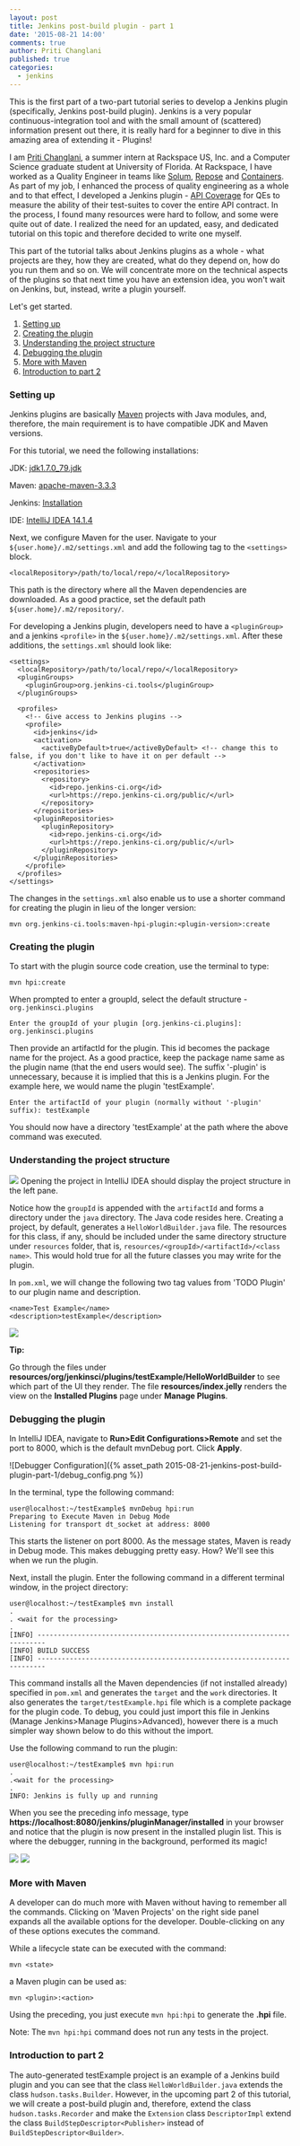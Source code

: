 ```yaml
---
layout: post
title: Jenkins post-build plugin - part 1
date: '2015-08-21 14:00'
comments: true
author: Priti Changlani
published: true
categories:
  - jenkins
---
```


This is the first part of a two-part tutorial series to develop a Jenkins plugin
(specifically, Jenkins post-build plugin). Jenkins is a very popular continuous-integration tool and with the small amount of (scattered) information present
 out there, it is really hard for a beginner to dive in this amazing area of extending
 it - Plugins!

<!-- more -->

I am [Priti Changlani](https://www.linkedin.com/in/pritichanglani), a summer intern at
Rackspace US, Inc. and a Computer Science graduate student at
University of Florida. At Rackspace, I have worked as a Quality Engineer in teams like
[Solum](https://github.com/stackforge/solum), [Repose](https://github.com/rackerlabs/repose)
and [Containers](https://wiki.openstack.org/wiki/ContainersTeam). As part of my job, I enhanced the process of quality engineering
as a whole and to that effect, I developed a Jenkins plugin -
[API Coverage](https://github.com/rackerlabs/api-coverage) for QEs to
measure the ability of their test-suites to cover the entire API contract. In the
process, I found many resources were hard to follow, and some were quite out of
date. I realized the need for an updated, easy, and dedicated tutorial on this
topic and therefore decided to write one myself.

This part of the tutorial talks about Jenkins plugins as a whole - what projects are
they, how they are created, what do they depend on, how do you run them and so on.
We will concentrate more on the technical aspects of the plugins so that next time
you have an extension idea, you won't wait on Jenkins, but, instead, write a plugin yourself.

Let's get started.

1. [Setting up](#setting-up)
1. [Creating the plugin](#creating-the-plugin)
1. [Understanding the project structure](#understanding-the-project-structure)
1. [Debugging the plugin](#debugging)
1. [More with Maven](#more-with-maven)
1. [Introduction to part 2](#intro-to-part-2)

### <a name="setting-up"></a>Setting up

Jenkins plugins are basically [Maven](https://maven.apache.org/) projects
with Java modules, and, therefore, the main requirement is to
have compatible JDK and Maven versions.

For this tutorial, we need the following installations:

JDK: [jdk1.7.0_79.jdk](https://www.oracle.com/technetwork/java/javase/downloads/jre7-downloads-1880261.html)

Maven: [apache-maven-3.3.3](https://maven.apache.org/download.cgi)

Jenkins: [Installation](https://wiki.jenkins-ci.org/display/JENKINS/Installing+Jenkins)

IDE: [IntelliJ IDEA 14.1.4](https://www.jetbrains.com/idea/download/)

Next, we configure Maven for the user. Navigate to your
`${user.home}/.m2/settings.xml` and add the following <localRepository> tag to
 the `<settings>` block.

    <localRepository>/path/to/local/repo/</localRepository>

 This path is the directory where all the Maven dependencies are
 downloaded. As a good practice, set the default path `${user.home}/.m2/repository/`.

For developing a Jenkins plugin, developers need to have a `<pluginGroup>` and a
jenkins `<profile>` in the `${user.home}/.m2/settings.xml`. After these
additions, the `settings.xml` should look like:

    <settings>
      <localRepository>/path/to/local/repo/</localRepository>
      <pluginGroups>
        <pluginGroup>org.jenkins-ci.tools</pluginGroup>
      </pluginGroups>

      <profiles>
        <!-- Give access to Jenkins plugins -->
        <profile>
          <id>jenkins</id>
          <activation>
            <activeByDefault>true</activeByDefault> <!-- change this to false, if you don't like to have it on per default -->
          </activation>
          <repositories>
            <repository>
              <id>repo.jenkins-ci.org</id>
              <url>https://repo.jenkins-ci.org/public/</url>
            </repository>
          </repositories>
          <pluginRepositories>
            <pluginRepository>
              <id>repo.jenkins-ci.org</id>
              <url>https://repo.jenkins-ci.org/public/</url>
            </pluginRepository>
          </pluginRepositories>
        </profile>
      </profiles>
    </settings>

The changes in the `settings.xml` also enable us to use a shorter command for creating the plugin in lieu of the longer version:

    mvn org.jenkins-ci.tools:maven-hpi-plugin:<plugin-version>:create

### <a name="creating-the-plugin"></a>Creating the plugin

To start with the plugin source code creation, use the terminal to type:

    mvn hpi:create

When prompted to enter a groupId, select the default structure - `org.jenkinsci.plugins`

    Enter the groupId of your plugin [org.jenkins-ci.plugins]: org.jenkinsci.plugins

Then provide an artifactId for the plugin. This id becomes the
package name for the project. As a good practice, keep the package
name same as the plugin name (that the end users would see). The suffix
'-plugin' is unnecessary, because it is implied that this is a Jenkins plugin.
For the example here, we would name the plugin 'testExample'.

    Enter the artifactId of your plugin (normally without '-plugin' suffix): testExample

You should now have a directory 'testExample' at the path where the above command
was executed.

### <a name="understanding-the-project-structure"></a>Understanding the project structure

<img class="blog-post right" src="{% asset_path 2015-08-21-jenkins-post-build-plugin-part-1/project_structure.png %}"/>
Opening the project in IntelliJ IDEA should display the project structure in the left
pane.

Notice how the `groupId` is appended with the `artifactId` and forms a directory under the
`java` directory. The Java code resides here. Creating a project,
by default, generates a `HelloWorldBuilder.java` file. The resources for this class,
if any, should be included under the same directory structure under `resources`
folder, that
is, `resources/<groupId>/<artifactId>/<class name>`. This would hold true for all the
future classes you may write for the plugin.

In `pom.xml`, we will change the following two tag values from 'TODO Plugin' to our
plugin name and description.

    <name>Test Example</name>
    <description>testExample</description>

<img class="blog-post" src="{% asset_path 2015-08-21-jenkins-post-build-plugin-part-1/info.png%}"/>

**Tip:**

Go through the files under **resources/org/jenkinsci/plugins/testExample/HelloWorldBuilder**
to see which part of the UI they render. The file **resources/index.jelly**
renders the view on the **Installed Plugins** page under **Manage Plugins**.

### <a name="debugging"></a>Debugging the plugin

In IntelliJ IDEA, navigate to **Run>Edit Configurations>Remote** and set the
port to 8000, which is the default mvnDebug port. Click **Apply**.

![Debugger Configuration]({% asset_path 2015-08-21-jenkins-post-build-plugin-part-1/debug_config.png %})

In the terminal, type the following command:

    user@localhost:~/testExample$ mvnDebug hpi:run
    Preparing to Execute Maven in Debug Mode
    Listening for transport dt_socket at address: 8000

This starts the listener on port 8000. As the message states, Maven is ready in
Debug mode. This makes debugging pretty easy. How? We'll see this when we run the plugin.

Next, install the plugin. Enter the following command in a different
terminal window, in the project directory:

    user@localhost:~/testExample$ mvn install
    .
    . <wait for the processing>
    .
    [INFO] ------------------------------------------------------------------------
    [INFO] BUILD SUCCESS
    [INFO] ------------------------------------------------------------------------

This command installs all the Maven dependencies (if not installed already)
specified in `pom.xml` and generates the `target` and the `work` directories. It also
generates the `target/testExample.hpi` file which is a complete package for the plugin
code. To debug, you could just import this file in Jenkins (Manage Jenkins>Manage
Plugins>Advanced), however there is a much simpler way shown below to do this without the
import.

Use the following command to run the plugin:

    user@localhost:~/testExample$ mvn hpi:run
    .
    .<wait for the processing>
    .
    INFO: Jenkins is fully up and running

When you see the preceding info message, type
**https://localhost:8080/jenkins/pluginManager/installed** in your browser and notice that
the plugin is now present in the installed plugin list. This is where the debugger,
running in the background, performed its magic!

<img class="blog-post center" src="{% asset_path 2015-08-21-jenkins-post-build-plugin-part-1/plugin_installed.png %}"/>

<img class="blog-post right" src="{% asset_path 2015-08-21-jenkins-post-build-plugin-part-1/maven-projects.png %}"/>

### <a name="more-with-maven"></a>More with Maven

A developer can do much more with Maven without having to remember all the commands.
Clicking on 'Maven Projects' on the right side panel expands all the available options
for the developer. Double-clicking on any of these options executes the command.

While a lifecycle state can be executed with the command:

    mvn <state>

a Maven plugin can be used as:

    mvn <plugin>:<action>

Using the preceding, you just execute `mvn hpi:hpi` to generate the **.hpi** file.

Note: The `mvn hpi:hpi` command does not run any tests in the project.

### <a name="intro-to-part-2"></a>Introduction to part 2

The auto-generated testExample project is an example of a Jenkins build plugin
and you can see that the class `HelloWorldBuilder.java` extends the class
`hudson.tasks.Builder`. However, in the upcoming part 2 of this tutorial, we will
create a post-build plugin and, therefore, extend the class `hudson.tasks.Recorder`
and make the `Extension` class `DescriptorImpl` extend the class
`BuildStepDescriptor<Publisher>` instead of `BuildStepDescriptor<Builder>`.

